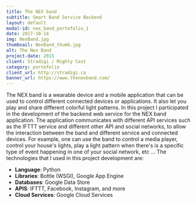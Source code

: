 ```yaml
---
title: The NEX band
subtitle: Smart Band Service Backend
layout: default
modal-id: nex_band_portefolio_1
date: 2017-10-14
img: NexBand.jpg
thumbnail: NexBand_thumb.jpg
alt: The Nex Band
project-date: 2015
client: Stradigi / Mighty Cast
category: portefolio
client_url: http://stradigi.ca
banner_url: https://www.thenexband.com/
---
```


The NEX band is a wearable device and a mobile application that can be used to control
different connected devices or applications. It also let you play and share different colorful light patterns.
In this project I participated in the development of the backend web service for the NEX band application.
The application communicates with different API services such as the IFTTT service and different other API and social networks,
to allow the interaction between the band and different service and connected devices. For example, one can use the band
to control a media player, control your house's lights, play a light pattern when there's is a specific type of
event happening in one of your social network, etc ... The technologies that I used in this project development are:

- **Language**: Python
- **Libraries**: Bottle (WSGI), Google App Engine
- **Databases**: Google Data Store
- **APIS**: IFTTT, Facebook, Instagram, and more
- **Cloud Services**: Google Cloud Services